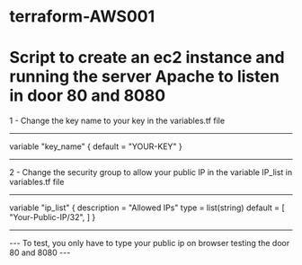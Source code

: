 # terraform-AWS001
# Script to create an ec2 instance and running the  server Apache to listen in door 80 and 8080

1 - Change the key name to your key in the variables.tf file 

***********************************
variable "key_name" {
  default = "YOUR-KEY"
}
***********************************


2 - Change the security group to allow your public IP in the variable IP_list in variables.tf file

***********************************
variable "ip_list" {
  description = "Allowed IPs"
  type = list(string)
  default = [
    "Your-Public-IP/32",
  ]
}
***********************************

--- To test, you only have to type your public ip on browser testing the door 80 and 8080 --- 
